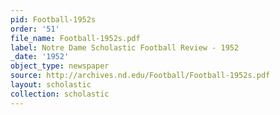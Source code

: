 ```yaml
---
pid: Football-1952s
order: '51'
file_name: Football-1952s.pdf
label: Notre Dame Scholastic Football Review - 1952
_date: '1952'
object_type: newspaper
source: http://archives.nd.edu/Football/Football-1952s.pdf
layout: scholastic
collection: scholastic
---
```

